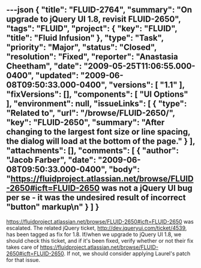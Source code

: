 ---json
{
  "title": "FLUID-2764",
  "summary": "On upgrade to jQuery UI 1.8, revisit FLUID-2650",
  "tags": "FLUID",
  "project": {
    "key": "FLUID",
    "title": "Fluid Infusion"
  },
  "type": "Task",
  "priority": "Major",
  "status": "Closed",
  "resolution": "Fixed",
  "reporter": "Anastasia Cheetham",
  "date": "2009-05-25T11:06:55.000-0400",
  "updated": "2009-06-08T09:50:33.000-0400",
  "versions": [
    "1.1"
  ],
  "fixVersions": [],
  "components": [
    "UI Options"
  ],
  "environment": null,
  "issueLinks": [
    {
      "type": "Related to",
      "url": "/browse/FLUID-2650/",
      "key": "FLUID-2650",
      "summary": "After changing to the largest font size or line spacing, the dialog will load at the bottom of the page."
    }
  ],
  "attachments": [],
  "comments": [
    {
      "author": "Jacob Farber",
      "date": "2009-06-08T09:50:33.000-0400",
      "body": "<https://fluidproject.atlassian.net/browse/FLUID-2650#icft=FLUID-2650> was not a jQuery UI bug per se - it was the undesired result of incorrect \"button\" markup\n"
    }
  ]
}
---
<https://fluidproject.atlassian.net/browse/FLUID-2650#icft=FLUID-2650> was escalated. The related jQuery ticket, <http://dev.jqueryui.com/ticket/4539>, has been tagged as fix for 1.8. If/when we upgrade to jQuery UI 1.8, we should check this ticket, and if it's been fixed, verify whether or not their fix takes care of <https://fluidproject.atlassian.net/browse/FLUID-2650#icft=FLUID-2650>. If not, we should consider applying Laurel's patch for that issue.

        